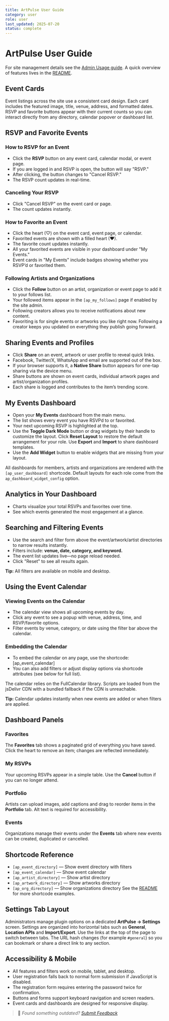 ```yaml
---
title: ArtPulse User Guide
category: user
role: user
last_updated: 2025-07-20
status: complete
---
```

# ArtPulse User Guide

For site management details see the [Admin Usage guide](../admin/admin-usage.md). A quick
overview of features lives in the [README](../README.md).

## Event Cards

Event listings across the site use a consistent card design. Each card includes
the featured image, title, venue, address, and formatted dates. RSVP and
favorite buttons appear with their current counts so you can interact directly
from any directory, calendar popover or dashboard list.

## RSVP and Favorite Events

### How to RSVP for an Event

- Click the **RSVP** button on any event card, calendar modal, or event page.
- If you are logged in and RSVP is open, the button will say "RSVP."
- After clicking, the button changes to "Cancel RSVP."
- The RSVP count updates in real-time.

### Canceling Your RSVP

- Click "Cancel RSVP" on the event card or page.
- The count updates instantly.

### How to Favorite an Event

- Click the heart (♡) on the event card, event page, or calendar.
- Favorited events are shown with a filled heart (❤).
- The favorite count updates instantly.
- All your favorited events are visible in your dashboard under "My Events."
- Event cards in "My Events" include badges showing whether you RSVP’d or favorited them.

### Following Artists and Organizations
- Click the **Follow** button on an artist, organization or event page to add it to your follows list.
- Your followed items appear in the `[ap_my_follows]` page if enabled by the site admin.
- Following creators allows you to receive notifications about new content.
- Favoriting is for single events or artworks you like right now. Following a creator keeps you updated on everything they publish going forward.

## Sharing Events and Profiles

- Click **Share** on an event, artwork or user profile to reveal quick links.
- Facebook, Twitter/X, WhatsApp and email are supported out of the box.
- If your browser supports it, a **Native Share** button appears for one-tap sharing via the device menu.
- Share buttons are shown on event cards, individual artwork pages and artist/organization profiles.
- Each share is logged and contributes to the item’s trending score.

## My Events Dashboard

- Open your **My Events** dashboard from the main menu.
- The list shows every event you have RSVPd to or favorited.
- Your next upcoming RSVP is highlighted at the top.
- Use the **Toggle Dark Mode** button or drag widgets by their handle to customize the layout. Click **Reset Layout** to restore the default arrangement for your role. Use **Export** and **Import** to share dashboard templates.
- Use the **Add Widget** button to enable widgets that are missing from your layout.

All dashboards for members, artists and organizations are rendered with the `[ap_user_dashboard]` shortcode. Default layouts for each role come from the `ap_dashboard_widget_config` option.

## Analytics in Your Dashboard

- Charts visualize your total RSVPs and favorites over time.
- See which events generated the most engagement at a glance.


## Searching and Filtering Events

- Use the search and filter form above the event/artwork/artist directories to narrow results instantly.
- Filters include: **venue, date, category, and keyword.**
- The event list updates live—no page reload needed.
- Click "Reset" to see all results again.

**Tip:** All filters are available on mobile and desktop.

## Using the Event Calendar

### Viewing Events on the Calendar

- The calendar view shows all upcoming events by day.
- Click any event to see a popup with venue, address, time, and RSVP/favorite options.
- Filter events by venue, category, or date using the filter bar above the calendar.

### Embedding the Calendar

- To embed the calendar on any page, use the shortcode:
[ap_event_calendar]
- You can also add filters or adjust display options via shortcode attributes (see below for full list).

The calendar relies on the FullCalendar library. Scripts are loaded from the jsDelivr CDN with a bundled fallback if the CDN is unreachable.

**Tip:** Calendar updates instantly when new events are added or when filters are applied.

## Dashboard Panels

### Favorites
The **Favorites** tab shows a paginated grid of everything you have saved.
Click the heart to remove an item; changes are reflected immediately.

### My RSVPs
Your upcoming RSVPs appear in a simple table. Use the **Cancel** button if
you can no longer attend.

### Portfolio
Artists can upload images, add captions and drag to reorder items in the
**Portfolio** tab. Alt text is required for accessibility.

### Events
Organizations manage their events under the **Events** tab where new events
can be created, duplicated or cancelled.

## Shortcode Reference

- `[ap_event_directory]` — Show event directory with filters
- `[ap_event_calendar]` — Show event calendar
- `[ap_artist_directory]` — Show artist directory
- `[ap_artwork_directory]` — Show artworks directory
- `[ap_org_directory]` — Show organizations directory
See the [README](../README.md) for more shortcode examples.

## Settings Tab Layout

Administrators manage plugin options on a dedicated **ArtPulse → Settings**
screen. Settings are organized into horizontal tabs such as **General**,
**Location APIs** and **Import/Export**. Use the links at the top of the page to
switch between tabs. The URL hash changes (for example `#general`) so you can
bookmark or share a direct link to any section.

## Accessibility & Mobile

- All features and filters work on mobile, tablet, and desktop.
- User registration falls back to normal form submission if JavaScript is disabled.
- The registration form requires entering the password twice for confirmation.
- Buttons and forms support keyboard navigation and screen readers.
- Event cards and dashboards are designed for responsive display.

> 💬 *Found something outdated? [Submit Feedback](../../feedback.md)*

